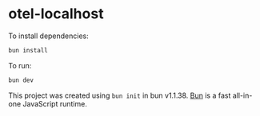 # otel-localhost

To install dependencies:

```bash
bun install
```

To run:

```bash
bun dev
```

This project was created using `bun init` in bun v1.1.38. [Bun](https://bun.sh) is a fast all-in-one JavaScript runtime.
